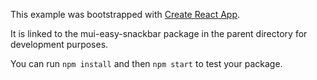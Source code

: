 This example was bootstrapped with [Create React App](https://github.com/facebook/create-react-app).

It is linked to the mui-easy-snackbar package in the parent directory for development purposes.

You can run `npm install` and then `npm start` to test your package.
